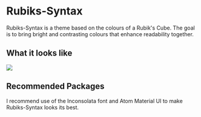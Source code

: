 Rubiks-Syntax
=============

Rubiks-Syntax is a theme based on the colours of a Rubik's Cube. The goal is to
bring bright and contrasting colours that enhance readability together.

What it looks like
------------------

![](https://i.imgur.com/Vk3PbJH.png)

Recommended Packages
--------------------

I recommend use of the Inconsolata font and Atom Material UI to make
Rubiks-Syntax looks its best.
